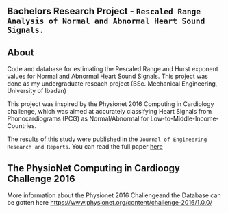 ## Bachelors Research Project -  `Rescaled Range Analysis of Normal and Abnormal Heart Sound Signals.`

## About
Code and database for estimating the Rescaled Range and Hurst exponent values for Normal and Abnormal Heart Sound Signals. This project was done as my undergraduate reseach project (BSc. Mechanical Engineering, University of Ibadan)

This project was inspired by the Physionet 2016 Computing in Cardiology challenge, which was aimed at accurately classifying Heart Signals from Phonocardiograms (PCG) as Normal/Abnormal for Low-to-Middle-Income-Countries.

The results of this study were published in the `Journal of Engineering Research and Reports`. You can read the full paper <a href = "https://doi.org/10.9734/jerr/2019/v7i316971"> here </a>
## The PhysioNet Computing in Cardioogy Challenge 2016
More information about the Physionet 2016 Challengeand the Database can be gotten here
https://www.physionet.org/content/challenge-2016/1.0.0/

